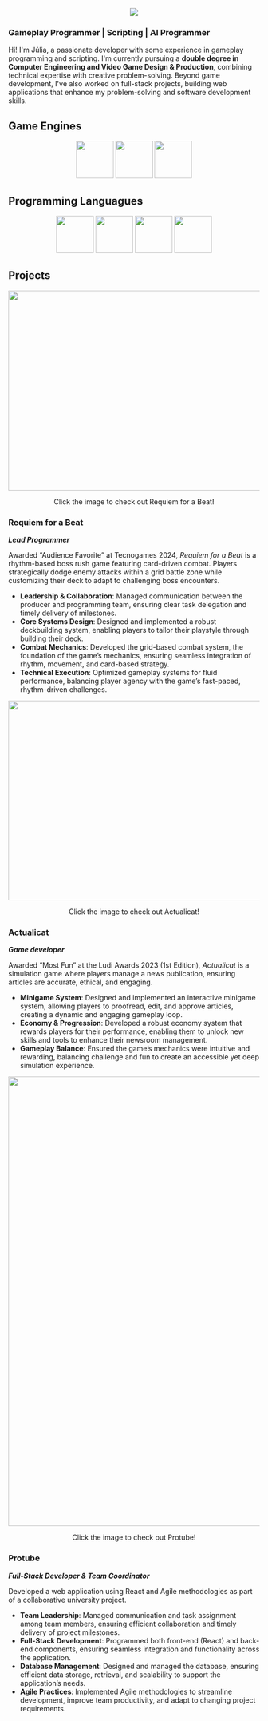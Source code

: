 <p align="center">
<img src="https://github.com/user-attachments/assets/81b8be5d-dce0-46dc-9214-e86227f56070">
</p>

### Gameplay Programmer | Scripting | AI Programmer

Hi! I'm Júlia, a passionate developer with some experience in gameplay programming and scripting. I'm currently pursuing a **double degree in Computer Engineering and Video Game Design & Production**, combining technical expertise with creative problem-solving. Beyond game development, I've also worked on full-stack projects, building web applications that enhance my problem-solving and software development skills.

## Game Engines

<p align="center">
<img src="https://github.com/user-attachments/assets/5fb452d7-0d76-4c52-836f-9e7c155f4f6b" width=75 height=75> <img src="https://github.com/user-attachments/assets/7c729e5e-b7f1-4485-88ac-a3169a9dfe35" width=75 height=75> <img src="https://github.com/user-attachments/assets/8879d695-67e9-4b00-aa47-d15f9480eb54" width=75 height=75>
</p>

## Programming Languagues

<p align="center">
<img src="https://github.com/user-attachments/assets/eed57a08-eaf1-4e70-be16-879e446f964c" width=75 height=75> <img src="https://github.com/user-attachments/assets/c5d412e9-096a-42bb-8b8b-3d6025aa5b68" width=75 height=75> <img src="https://github.com/user-attachments/assets/5b0a6d6a-7cc0-4280-8fdf-6de1389e45c6" width=75 height=75> <img src="https://github.com/user-attachments/assets/6831c340-1492-4cc4-b592-44c1de3cd665" width=75 height=75>
</p>

## Projects

<p align="center">
  <a href="https://campalans.itch.io/requiem-for-a-beat">
    <img src="https://github.com/user-attachments/assets/b9640803-1250-4edc-baf8-da62477cd36e" width=900 height=400>
  </a>
</p>
<p align="center">Click the image to check out Requiem for a Beat!</p>

### Requiem for a Beat
***Lead Programmer***

Awarded “Audience Favorite” at Tecnogames 2024, _Requiem for a Beat_ is a rhythm-based boss rush game featuring card-driven combat. Players strategically dodge enemy attacks within a grid battle zone while customizing their deck to adapt to challenging boss encounters.

* **Leadership & Collaboration**: Managed communication between the producer and programming team, ensuring clear task delegation and timely delivery of milestones.
* **Core Systems Design**: Designed and implemented a robust deckbuilding system, enabling players to tailor their playstyle through building their deck.
* **Combat Mechanics**: Developed the grid-based combat system, the foundation of the game’s mechanics, ensuring seamless integration of rhythm, movement, and card-based strategy.
* **Technical Execution**: Optimized gameplay systems for fluid performance, balancing player agency with the game’s fast-paced, rhythm-driven challenges.



<p align="center">
  <a href="https://timebandit360.itch.io/actualicat">
    <img src="https://github.com/user-attachments/assets/fb292fb8-e5c0-476a-8697-f7f12f638e7c" width=900 height=400>
  </a>
</p>
<p align="center">Click the image to check out Actualicat!</p>


### Actualicat
***Game developer***

Awarded “Most Fun” at the Ludi Awards 2023 (1st Edition), _Actualicat_ is a simulation game where players manage a news publication, ensuring articles are accurate, ethical, and engaging.

* **Minigame System**: Designed and implemented an interactive minigame system, allowing players to proofread, edit, and approve articles, creating a dynamic and engaging gameplay loop.
* **Economy & Progression**: Developed a robust economy system that rewards players for their performance, enabling them to unlock new skills and tools to enhance their newsroom management.
* **Gameplay Balance**: Ensured the game’s mechanics were intuitive and rewarding, balancing challenge and fun to create an accessible yet deep simulation experience.

<p align="center">
  <a href="https://github.com/MoonCrow03/LS2-protube-25">
    <img src="https://github.com/user-attachments/assets/0bfef011-d43f-45f7-8c82-67cb5d275135" width=900>
  </a>
</p>
<p align="center">Click the image to check out Protube!</p>

### Protube
***Full-Stack Developer & Team Coordinator***

Developed a web application using React and Agile methodologies as part of a collaborative university project.

* **Team Leadership**: Managed communication and task assignment among team members, ensuring efficient collaboration and timely delivery of project milestones.
* **Full-Stack Development**: Programmed both front-end (React) and back-end components, ensuring seamless integration and functionality across the application.
* **Database Management**: Designed and managed the database, ensuring efficient data storage, retrieval, and scalability to support the application’s needs.
* **Agile Practices**: Implemented Agile methodologies to streamline development, improve team productivity, and adapt to changing project requirements.
